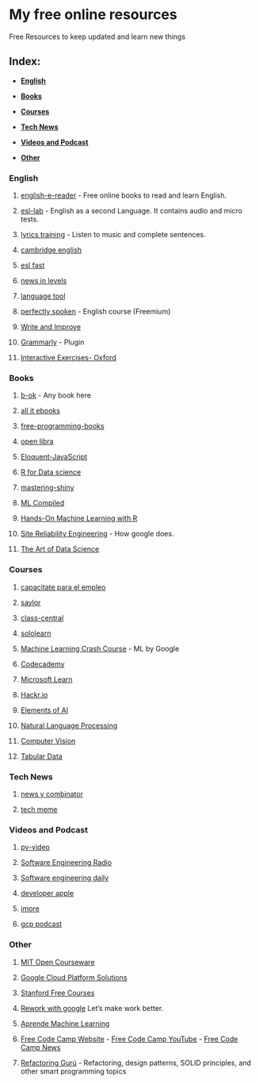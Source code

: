# My free online resources

Free Resources to keep updated and learn new things


## Index:

* **[English](#english)**

* **[Books](#books)**  

* **[Courses](#courses)**  

* **[Tech News](#tech-news)**  

* **[Videos and Podcast](#videos-and-podcast)**  

* **[Other](#other)** 


### English

1. [english-e-reader](https://english-e-reader.net/findbook) - Free online books to read and learn English.

2. [esl-lab](https://www.esl-lab.com) - English as a second Language. It contains audio and micro tests.

3. [lyrics training](https://es.lyricstraining.com/) - Listen to music and complete sentences.

4. [cambridge english](https://www.cambridgeenglish.org/learning-english/activities-for-learners/)

5. [esl fast](https://www.eslfast.com/)

6. [news in levels](https://www.newsinlevels.com/)

7. [language tool](https://languagetool.org/es/)

8. [perfectly spoken](https://perfectlyspoken.com/) - English course (Freemium)

9. [Write and Improve](https://writeandimprove.com/)

10. [Grammarly](https://www.grammarly.com/) - Plugin

11. [Interactive Exercises- Oxford](https://elt.oup.com/student/englishfile/?cc=co&selLanguage=en) 


### Books

1. [b-ok](https://b-ok.lat/) - Any book here

2. [all it ebooks](http://www.allitebooks.org/)

3. [free-programming-books](https://github.com/EbookFoundation/free-programming-books/blob/master/free-programming-books.md)

4. [open libra](https://openlibra.com/)

5. [Eloquent-JavaScript](http://hectorip.github.io/Eloquent-JavaScript-ES-online/)

6. [R for Data science](https://r4ds.had.co.nz/)

7. [mastering-shiny](https://mastering-shiny.org/action-dynamic.html)

8. [ML Compiled](https://ml-compiled.readthedocs.io/en/latest/index.html)

9. [Hands-On Machine Learning with R](https://bradleyboehmke.github.io/HOML/)

10. [Site Reliability Engineering](https://sre.google/workbook/table-of-contents/) - How google does.

11. [The Art of Data Science](https://bookdown.org/rdpeng/artofdatascience/)

### Courses

1. [capacitate para el empleo](https://capacitateparaelempleo.org/)

2. [saylor](https://www.saylor.org/)

3. [class-central](https://www.class-central.com/)

4. [sololearn](https://www.sololearn.com/Courses/)

5. [Machine Learning Crash Course](https://developers.google.com/machine-learning/crash-course/) - ML by Google

6. [Codecademy](https://www.codecademy.com/catalog)

7. [Microsoft Learn](https://docs.microsoft.com/en-us/learn/)

8. [Hackr.io](https://hackr.io/)

9. [Elements of AI](https://course.elementsofai.com/)

10. [Natural Language Processing](https://www.youtube.com/playlist?list=PL8P_Z6C4GcuWfAq8Pt6PBYlck4OprHXsw)

11. [Computer Vision](https://www.youtube.com/watch?v=_6CFi2CO2AI&list=PL8P_Z6C4GcuU4knhhCouJujFZ2tTqU-Ta)

12. [Tabular Data](https://www.youtube.com/playlist?list=PL8P_Z6C4GcuVQZCYf_ZnMoIWLLKGx9Mi2)


### Tech News

1. [news y combinator](https://news.ycombinator.com/)

2. [tech meme](https://www.techmeme.com/)


### Videos and Podcast

1. [py-video](https://pyvideo.org/)

2. [Software Engineering Radio](https://www.se-radio.net/)

3. [Software engineering daily](https://softwareengineeringdaily.com/)

4. [developer apple](https://developer.apple.com/videos/)

5. [imore](https://www.imore.com/debug)

6. [gcp podcast](https://www.gcppodcast.com/post/)


### Other

1. [MIT Open Courseware](https://ocw.mit.edu/index.htm)

2. [Google Cloud Platform Solutions](https://gcp.solutions/)

3. [Stanford Free Courses](https://online.stanford.edu/free-courses)

4. [Rework with google](https://rework.withgoogle.com/) Let’s make work better.

5. [Aprende Machine Learning](https://www.aprendemachinelearning.com/)

6. [Free Code Camp Website](https://www.freecodecamp.org/learn) - [Free Code Camp YouTube](https://www.youtube.com/channel/UC8butISFwT-Wl7EV0hUK0BQ) - [Free Code Camp News](https://www.freecodecamp.org/news/)

7. [Refactoring Gurú](https://refactoring.guru/) - Refactoring, design patterns, SOLID principles, and other smart programming topics



